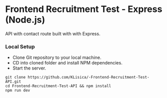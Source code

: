 # Frontend Recruitment Test - Express (Node.js)

API with contact route built with with Express.

### Local Setup

- Clone Git repository to your local machine.
- CD into cloned folder and install NPM dependencies.
- Start the server.

```
git clone https://github.com/KLisica/-Frontend-Recruitment-Test-API.git
cd Frontend-Recruitment-Test-API && npm install
npm run dev
```
